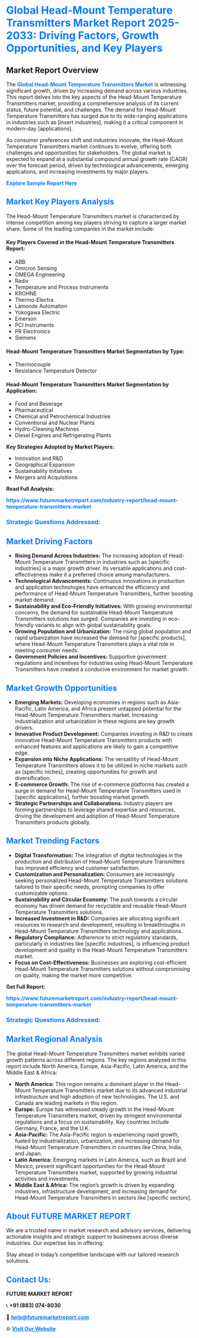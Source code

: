 <h1 style="color: #007BFF;">Global Head-Mount Temperature Transmitters Market Report 2025-2033: Driving Factors, Growth Opportunities, and Key Players</h1>

<section id="overview">
<h2>Market Report Overview</h2>
<p>The <a href="https://www.futuremarketreport.com/industry-report/head-mount-temperature-transmitters-market" style="color: #007BFF; text-decoration: none;"><strong>Global Head-Mount Temperature Transmitters Market</strong></a> is witnessing significant growth, driven by increasing demand across various industries. This report delves into the key aspects of the Head-Mount Temperature Transmitters market, providing a comprehensive analysis of its current status, future potential, and challenges. The demand for Head-Mount Temperature Transmitters has surged due to its wide-ranging applications in industries such as [insert industries], making it a critical component in modern-day [applications].</p>
<p>As consumer preferences shift and industries innovate, the Head-Mount Temperature Transmitters market continues to evolve, offering both challenges and opportunities for stakeholders. The global market is expected to expand at a substantial compound annual growth rate (CAGR) over the forecast period, driven by technological advancements, emerging applications, and increasing investments by major players.</p>
</section>

<section id="overview">
<p><a href="https://www.futuremarketreport.com/request-sample/reportId=76458" style="color: #007BFF; text-decoration: none;"><strong>Explore Sample Report Here</strong></a></p>
</section>

<section id="key-players">
<h2 style="color: #007BFF;">Market Key Players Analysis</h2>
<p>The Head-Mount Temperature Transmitters market is characterized by intense competition among key players striving to capture a larger market share. Some of the leading companies in the market include:</p>
<h4>Key Players Covered in the Head-Mount Temperature Transmitters Report:</h4>
<ul><li>ABB</li><li>Omicron Sensing</li><li>OMEGA Engineering</li><li>Radix</li><li>Temperature and Process Instruments</li><li>KROHNE</li><li>Thermo-Electra</li><li>Lamonde Automation</li><li>Yokogawa Electric</li><li>Emerson</li><li>PCI Instruments</li><li>PR Electronics</li><li>Siemens</li></ul>
<h4>Head-Mount Temperature Transmitters Market Segmentation by Type:</h4>
<ul><li>Thermocouple</li><li>Resistance Temperature Detector</li></ul>

<h4>Head-Mount Temperature Transmitters Market Segmentation by Application:</h4>
<ul><li>Food and Beverage</li><li>Pharmaceutical</li><li>Chemical and Petrochemical Industries</li><li>Conventional and Nuclear Plants</li><li>Hydro-Cleaning Machines</li><li>Diesel Engines and Refrigerating Plants</li></ul>
<p><strong>Key Strategies Adopted by Market Players:</strong></p>
<ul>
<li>Innovation and R&D</li>
<li>Geographical Expansion</li>
<li>Sustainability Initiatives</li>
<li>Mergers and Acquisitions</li>
</ul>
</section>

<section>
<p><strong>Read Full Analysis: </strong></p><a href="https://www.futuremarketreport.com/industry-report/head-mount-temperature-transmitters-market" style="color: #007BFF; text-decoration: none;"><strong>https://www.futuremarketreport.com/industry-report/head-mount-temperature-transmitters-market</strong></a>
<h3 style="color: #007BFF;">Strategic Questions Addressed:</h3>
</section>

<section id="driving-factors">
<h2 style="color: #007BFF;">Market Driving Factors</h2>
<ul>
<li><strong>Rising Demand Across Industries:</strong> The increasing adoption of Head-Mount Temperature Transmitters in industries such as [specific industries] is a major growth driver. Its versatile applications and cost-effectiveness make it a preferred choice among manufacturers.</li>
<li><strong>Technological Advancements:</strong> Continuous innovations in production and application technologies have enhanced the efficiency and performance of Head-Mount Temperature Transmitters, further boosting market demand.</li>
<li><strong>Sustainability and Eco-Friendly Initiatives:</strong> With growing environmental concerns, the demand for sustainable Head-Mount Temperature Transmitters solutions has surged. Companies are investing in eco-friendly variants to align with global sustainability goals.</li>
<li><strong>Growing Population and Urbanization:</strong> The rising global population and rapid urbanization have increased the demand for [specific products], where Head-Mount Temperature Transmitters plays a vital role in meeting consumer needs.</li>
<li><strong>Government Policies and Incentives:</strong> Supportive government regulations and incentives for industries using Head-Mount Temperature Transmitters have created a conducive environment for market growth.</li>
</ul>
</section>

<section id="growth-opportunities">
<h2 style="color: #007BFF;">Market Growth Opportunities</h2>
<ul>
<li><strong>Emerging Markets:</strong> Developing economies in regions such as Asia-Pacific, Latin America, and Africa present untapped potential for the Head-Mount Temperature Transmitters market. Increasing industrialization and urbanization in these regions are key growth drivers.</li>
<li><strong>Innovative Product Development:</strong> Companies investing in R&D to create innovative Head-Mount Temperature Transmitters products with enhanced features and applications are likely to gain a competitive edge.</li>
<li><strong>Expansion into Niche Applications:</strong> The versatility of Head-Mount Temperature Transmitters allows it to be utilized in niche markets such as [specific niches], creating opportunities for growth and diversification.</li>
<li><strong>E-commerce Growth:</strong> The rise of e-commerce platforms has created a surge in demand for Head-Mount Temperature Transmitters used in [specific applications], further boosting market growth.</li>
<li><strong>Strategic Partnerships and Collaborations:</strong> Industry players are forming partnerships to leverage shared expertise and resources, driving the development and adoption of Head-Mount Temperature Transmitters products globally.</li>
</ul>
</section>

<section id="trending-factors">
<h2 style="color: #007BFF;">Market Trending Factors</h2>
<ul>
<li><strong>Digital Transformation:</strong> The integration of digital technologies in the production and distribution of Head-Mount Temperature Transmitters has improved efficiency and customer satisfaction.</li>
<li><strong>Customization and Personalization:</strong> Consumers are increasingly seeking personalized Head-Mount Temperature Transmitters solutions tailored to their specific needs, prompting companies to offer customizable options.</li>
<li><strong>Sustainability and Circular Economy:</strong> The push towards a circular economy has driven demand for recyclable and reusable Head-Mount Temperature Transmitters solutions.</li>
<li><strong>Increased Investment in R&D:</strong> Companies are allocating significant resources to research and development, resulting in breakthroughs in Head-Mount Temperature Transmitters technology and applications.</li>
<li><strong>Regulatory Compliance:</strong> Adherence to strict regulatory standards, particularly in industries like [specific industries], is influencing product development and quality in the Head-Mount Temperature Transmitters market.</li>
<li><strong>Focus on Cost-Effectiveness:</strong> Businesses are exploring cost-efficient Head-Mount Temperature Transmitters solutions without compromising on quality, making the market more competitive.</li>
</ul>
</section>

<section>
<p><strong>Get Full Report: </strong></p><a href="https://www.futuremarketreport.com/industry-report/head-mount-temperature-transmitters-market" style="color: #007BFF; text-decoration: none;"><strong>https://www.futuremarketreport.com/industry-report/head-mount-temperature-transmitters-market</strong></a>
<h3 style="color: #007BFF;">Strategic Questions Addressed:</h3>
</section>


<section id="regional-analysis">
<h2 style="color: #007BFF;">Market Regional Analysis</h2>
<p>The global Head-Mount Temperature Transmitters market exhibits varied growth patterns across different regions. The key regions analyzed in this report include North America, Europe, Asia-Pacific, Latin America, and the Middle East & Africa:</p>
<ul>
<li><strong>North America:</strong> This region remains a dominant player in the Head-Mount Temperature Transmitters market due to its advanced industrial infrastructure and high adoption of new technologies. The U.S. and Canada are leading markets in this region.</li>
<li><strong>Europe:</strong> Europe has witnessed steady growth in the Head-Mount Temperature Transmitters market, driven by stringent environmental regulations and a focus on sustainability. Key countries include Germany, France, and the U.K.</li>
<li><strong>Asia-Pacific:</strong> The Asia-Pacific region is experiencing rapid growth, fueled by industrialization, urbanization, and increasing demand for Head-Mount Temperature Transmitters in countries like China, India, and Japan.</li>
<li><strong>Latin America:</strong> Emerging markets in Latin America, such as Brazil and Mexico, present significant opportunities for the Head-Mount Temperature Transmitters market, supported by growing industrial activities and investments.</li>
<li><strong>Middle East & Africa:</strong> The region’s growth is driven by expanding industries, infrastructure development, and increasing demand for Head-Mount Temperature Transmitters in sectors like [specific sectors].</li>
</ul>
</section>

<footer>
<h2 style="color: #007BFF;">About FUTURE MARKET REPORT</h2>
<p>We are a trusted name in market research and advisory services, delivering actionable insights and strategic support to businesses across diverse industries. Our expertise lies in offering:</p>

<p>Stay ahead in today’s competitive landscape with our tailored research solutions.</p>

<h2 style="color: #007BFF;">Contact Us:</h2>
<p><strong>FUTURE MARKET REPORT</strong></p>
<p>📞 <strong>+91 (883) 074-8030</strong></p>
<p>📧 <strong><a href="mailto:help@futuremarketreport.com" style="color: #007BFF;">help@futuremarketreport.com</a></strong></p>
<p>🌐 <strong><a href="https://www.futuremarketreport.com/" style="color: #007BFF;">Visit Our Website</a></strong></p>
</footer>